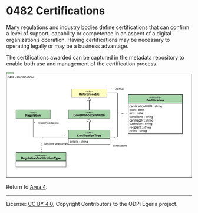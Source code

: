 <!-- SPDX-License-Identifier: CC-BY-4.0 -->
<!-- Copyright Contributors to the ODPi Egeria project. -->

# 0482 Certifications

Many regulations and industry bodies define certifications
that can confirm a level of support, capability or competence
in an aspect of a digital organization’s operation.
Having certifications may be necessary to operating legally
or may be a business advantage.

The certifications awarded can be captured in the metadata
repository to enable both use and management of the
certification process.

![UML](0482-Certifications.png#pagewidth)


Return to [Area 4](Area-4-models.md).

----
License: [CC BY 4.0](https://creativecommons.org/licenses/by/4.0/),
Copyright Contributors to the ODPi Egeria project.